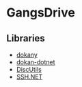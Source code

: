 # GangsDrive

## Libraries
* [dokany](https://github.com/dokan-dev/dokany)
* [dokan-dotnet](https://github.com/dokan-dev/dokan-dotnet)
* [DiscUtils](https://discutils.codeplex.com/)
* [SSH.NET](https://sshnet.codeplex.com/)